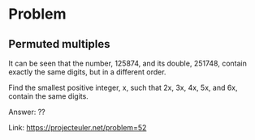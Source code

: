 Problem
===

Permuted multiples
---

It can be seen that the number, 125874, and its double, 251748, contain exactly the same digits, but in a different order.

Find the smallest positive integer, x, such that 2x, 3x, 4x, 5x, and 6x, contain the same digits.


Answer: ??

Link: https://projecteuler.net/problem=52